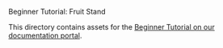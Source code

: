Beginner Tutorial: Fruit Stand

This directory contains assets for the [Beginner Tutorial on our documentation portal](http://pachyderm.readthedocs.io/en/latest/getting_started/beginner_tutorial.html).
